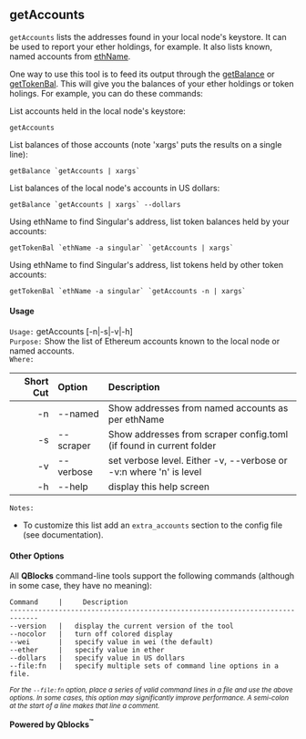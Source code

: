 ## getAccounts

`getAccounts` lists the addresses found in your local node's keystore. It can be used to report your ether holdings, for example. It also lists known, named accounts from [ethName](../ethName/README.md).

One way to use this tool is to feed its output through the [getBalance](../getBalance/README.md) or [getTokenBal](../getTokenBal/README.md). This will give you the balances of your ether holdings or token holings. For example, you can do these commands:

List accounts held in the local node's keystore:

    getAccounts

List balances of those accounts (note 'xargs' puts the results on a single line):

    getBalance `getAccounts | xargs`
    
List balances of the local node's accounts in US dollars:

    getBalance `getAccounts | xargs` --dollars

Using ethName to find Singular's address, list token balances held by your accounts:

    getTokenBal `ethName -a singular` `getAccounts | xargs`

Using ethName to find Singular's address, list tokens held by other token accounts:

    getTokenBal `ethName -a singular` `getAccounts -n | xargs`

#### Usage

`Usage:`    getAccounts [-n|-s|-v|-h]  
`Purpose:`  Show the list of Ethereum accounts known to the local node or named accounts.  
`Where:`  

| Short Cut | Option | Description |
| -------: | :------- | :------- |
| -n | --named | Show addresses from named accounts as per ethName |
| -s | --scraper | Show addresses from scraper config.toml (if found in current folder |
| -v | --verbose | set verbose level. Either -v, --verbose or -v:n where 'n' is level |
| -h | --help | display this help screen |

`Notes:`

- To customize this list add an `extra_accounts` section to the config file (see documentation).

#### Other Options

All **QBlocks** command-line tools support the following commands (although in some case, they have no meaning):

    Command     |     Description
    -----------------------------------------------------------------------------
    --version   |   display the current version of the tool
    --nocolor   |   turn off colored display
    --wei       |   specify value in wei (the default)
    --ether     |   specify value in ether
    --dollars   |   specify value in US dollars
    --file:fn   |   specify multiple sets of command line options in a file.

<small>*For the `--file:fn` option, place a series of valid command lines in a file and use the above options. In some cases, this option may significantly improve performance. A semi-colon at the start of a line makes that line a comment.*</small>

**Powered by Qblocks<sup>&trade;</sup>**


